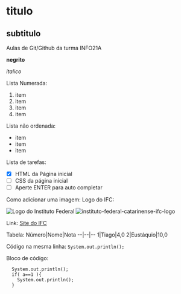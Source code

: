 # titulo
## subtitulo
Aulas de Git/Github da turma INFO21A

**negrito**

*italico*

Lista Numerada:
1. item
2. item
3. item
4. item

Lista não ordenada:
* item
* item
* item

Lista de tarefas:
- [x] HTML da Página inicial
- [ ] CSS da página inicial
- [ ] Aperte ENTER para auto completar

Como adicionar uma imagem:
Logo do IFC: 

![Logo do Instituto Federal](https://encrypted-tbn0.gstatic.com/images?q=tbn:ANd9GcQhhQ36baaowL5-CgufOuOqBtkuDzsYuUkXYcCH64VzKQ&s)
![instituto-federal-catarinense-ifc-logo](https://github.com/professorTiagoFunk/aulasINFO21A/assets/144853100/8c9a9f42-282c-4fca-900d-160832ce523e)

Link: [Site do IFC](https://ifc.edu.br/)

Tabela:
Número|Nome|Nota
--|--|--
1|Tiago|4,0
2|Eustáquio|10,0

Código na mesma linha: `System.out.println();`

Bloco de código:

```
  System.out.println();
  if( a==1 ){
    System.out.println();
  }
```
